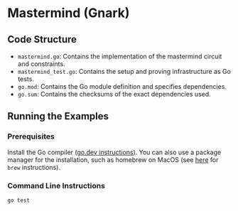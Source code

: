 # Mastermind (Gnark)

## Code Structure

- `mastermind.go`: Contains the implementation of the mastermind circuit and constraints.
- `mastermind_test.go`: Contains the setup and proving infrastructure as Go tests.
- `go.mod`: Contains the Go module definition and specifies dependencies.
- `go.sum`: Contains the checksums of the exact dependencies used.

## Running the Examples

### Prerequisites

Install the Go compiler ([go.dev instructions](https://go.dev/doc/install)).
You can also use a package manager for the installation, such as homebrew on
MacOS (see [here](https://formulae.brew.sh/formula/go) for `brew` instructions).

### Command Line Instructions

```sh
go test
```
